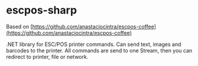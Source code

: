 # escpos-sharp

Based on [https://github.com/anastaciocintra/escpos-coffee](https://github.com/anastaciocintra/escpos-coffee)

.NET library for ESC/POS printer commands. Can send text, images and barcodes to the printer.
All commands are send to one Stream, then you can redirect to printer, file or network.
